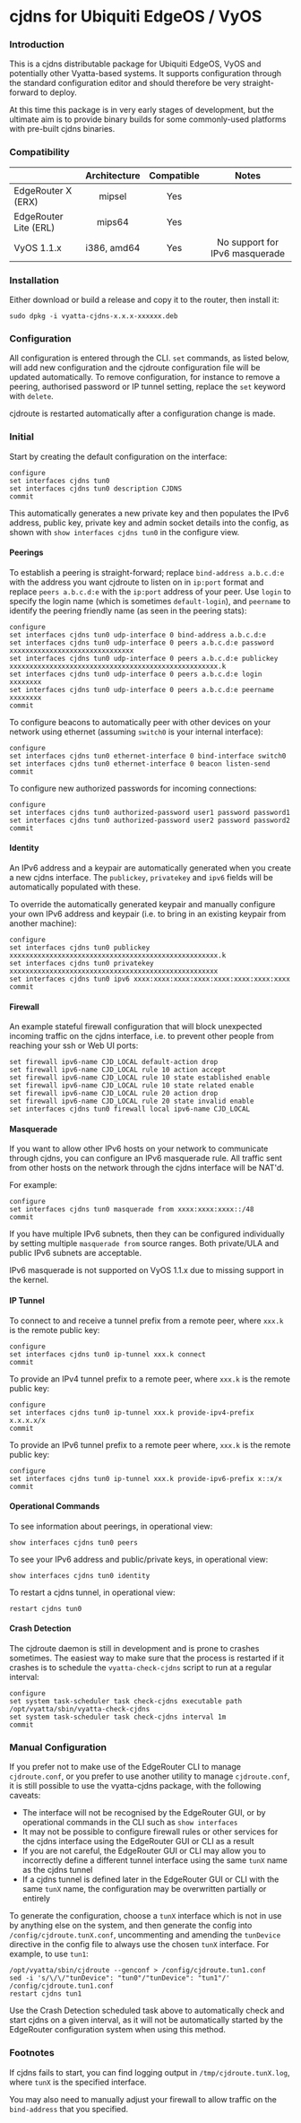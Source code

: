 # cjdns for Ubiquiti EdgeOS / VyOS

### Introduction

This is a cjdns distributable package for Ubiquiti EdgeOS, VyOS and potentially other Vyatta-based systems. It supports configuration through the standard configuration editor and should therefore be very straight-forward to deploy.

At this time this package is in very early stages of development, but the ultimate aim is to provide binary builds for some commonly-used platforms with pre-built cjdns binaries.

### Compatibility

|                       | Architecture | Compatible |                      Notes                                    |
|-----------------------|:------------:|:----------:|:-------------------------------------------------------------:|
|    EdgeRouter X (ERX) |    mipsel    |     Yes    |                                                               |
| EdgeRouter Lite (ERL) |    mips64    |     Yes    |                                                               |
|       VyOS 1.1.x      | i386, amd64  |     Yes    | No support for IPv6 masquerade                                |

### Installation

Either download or build a release and copy it to the router, then install it:
```
sudo dpkg -i vyatta-cjdns-x.x.x-xxxxxx.deb
```

### Configuration

All configuration is entered through the CLI. `set` commands, as listed below, will add new configuration and the cjdroute configuration file will be updated automatically. To remove configuration, for instance to remove a peering, authorised password or IP tunnel setting, replace the `set` keyword with `delete`.

cjdroute is restarted automatically after a configuration change is made.

### Initial

Start by creating the default configuration on the interface:
```
configure
set interfaces cjdns tun0
set interfaces cjdns tun0 description CJDNS
commit
```
This automatically generates a new private key and then populates the IPv6 address, public key, private key and admin socket details into the config, as shown with `show interfaces cjdns tun0` in the configure view.

#### Peerings

To establish a peering is straight-forward; replace `bind-address a.b.c.d:e` with the address you want cjdroute to listen on in `ip:port` format and replace `peers a.b.c.d:e` with the `ip:port` address of your peer. Use `login` to specify the login name (which is sometimes `default-login`), and `peername` to identify the peering friendly name (as seen in the peering stats):
```
configure
set interfaces cjdns tun0 udp-interface 0 bind-address a.b.c.d:e
set interfaces cjdns tun0 udp-interface 0 peers a.b.c.d:e password xxxxxxxxxxxxxxxxxxxxxxxxxxxxxxx
set interfaces cjdns tun0 udp-interface 0 peers a.b.c.d:e publickey xxxxxxxxxxxxxxxxxxxxxxxxxxxxxxxxxxxxxxxxxxxxxxxxxxxx.k
set interfaces cjdns tun0 udp-interface 0 peers a.b.c.d:e login xxxxxxxx
set interfaces cjdns tun0 udp-interface 0 peers a.b.c.d:e peername xxxxxxxx
commit
```
To configure beacons to automatically peer with other devices on your network using ethernet (assuming `switch0` is your internal interface):
```
configure
set interfaces cjdns tun0 ethernet-interface 0 bind-interface switch0
set interfaces cjdns tun0 ethernet-interface 0 beacon listen-send
commit
```
To configure new authorized passwords for incoming connections:
```
configure
set interfaces cjdns tun0 authorized-password user1 password password1
set interfaces cjdns tun0 authorized-password user2 password password2
commit
```

#### Identity

An IPv6 address and a keypair are automatically generated when you create a new cjdns interface. The `publickey`, `privatekey` and `ipv6` fields will be automatically populated with these.

To override the automatically generated keypair and manually configure your own IPv6 address and keypair (i.e. to bring in an existing keypair from another machine):
```
configure
set interfaces cjdns tun0 publickey xxxxxxxxxxxxxxxxxxxxxxxxxxxxxxxxxxxxxxxxxxxxxxxxxxxx.k
set interfaces cjdns tun0 privatekey xxxxxxxxxxxxxxxxxxxxxxxxxxxxxxxxxxxxxxxxxxxxxxxxxxxx
set interfaces cjdns tun0 ipv6 xxxx:xxxx:xxxx:xxxx:xxxx:xxxx:xxxx:xxxx
commit
```

#### Firewall

An example stateful firewall configuration that will block unexpected incoming traffic on the cjdns interface, i.e. to prevent other people from reaching your ssh or Web UI ports:
```
set firewall ipv6-name CJD_LOCAL default-action drop
set firewall ipv6-name CJD_LOCAL rule 10 action accept
set firewall ipv6-name CJD_LOCAL rule 10 state established enable
set firewall ipv6-name CJD_LOCAL rule 10 state related enable
set firewall ipv6-name CJD_LOCAL rule 20 action drop
set firewall ipv6-name CJD_LOCAL rule 20 state invalid enable
set interfaces cjdns tun0 firewall local ipv6-name CJD_LOCAL
```

#### Masquerade

If you want to allow other IPv6 hosts on your network to communicate through cjdns, you can configure an IPv6 masquerade rule. All traffic sent from other hosts on the network through the cjdns interface will be NAT'd.

For example:
```
configure
set interfaces cjdns tun0 masquerade from xxxx:xxxx:xxxx::/48
commit
```
If you have multiple IPv6 subnets, then they can be configured individually by setting multiple `masquerade from` source ranges. Both private/ULA and public IPv6 subnets are acceptable.

IPv6 masquerade is not supported on VyOS 1.1.x due to missing support in the kernel.

#### IP Tunnel

To connect to and receive a tunnel prefix from a remote peer, where `xxx.k` is the remote public key:
```
configure
set interfaces cjdns tun0 ip-tunnel xxx.k connect
commit
```
To provide an IPv4 tunnel prefix to a remote peer, where `xxx.k` is the remote public key:
```
configure
set interfaces cjdns tun0 ip-tunnel xxx.k provide-ipv4-prefix x.x.x.x/x
commit
```
To provide an IPv6 tunnel prefix to a remote peer where, `xxx.k` is the remote public key:
```
configure
set interfaces cjdns tun0 ip-tunnel xxx.k provide-ipv6-prefix x::x/x
commit
```

#### Operational Commands

To see information about peerings, in operational view:
```
show interfaces cjdns tun0 peers
```
To see your IPv6 address and public/private keys, in operational view:
```
show interfaces cjdns tun0 identity
```
To restart a cjdns tunnel, in operational view:
```
restart cjdns tun0
```

#### Crash Detection

The cjdroute daemon is still in development and is prone to crashes sometimes. The easiest way to make sure that the process is restarted if it crashes is to schedule the `vyatta-check-cjdns` script to run at a regular interval:
```
configure
set system task-scheduler task check-cjdns executable path /opt/vyatta/sbin/vyatta-check-cjdns
set system task-scheduler task check-cjdns interval 1m
commit
```

### Manual Configuration

If you prefer not to make use of the EdgeRouter CLI to manage `cjdroute.conf`, or you prefer to use another utility to manage `cjdroute.conf`, it is still possible to use the vyatta-cjdns package, with the following caveats:

- The interface will not be recognised by the EdgeRouter GUI, or by operational commands in the CLI such as `show interfaces`
- It may not be possible to configure firewall rules or other services for the cjdns interface using the EdgeRouter GUI or CLI as a result
- If you are not careful, the EdgeRouter GUI or CLI may allow you to incorrectly define a different tunnel interface using the same `tunX` name as the cjdns tunnel
- If a cjdns tunnel is defined later in the EdgeRouter GUI or CLI with the same `tunX` name, the configuration may be overwritten partially or entirely

To generate the configuration, choose a `tunX` interface which is not in use by anything else on the system, and then generate the config into `/config/cjdroute.tunX.conf`, uncommenting and amending the `tunDevice` directive in the config file to always use the chosen `tunX` interface. For example, to use `tun1`:
```
/opt/vyatta/sbin/cjdroute --genconf > /config/cjdroute.tun1.conf
sed -i 's/\/\/"tunDevice": "tun0"/"tunDevice": "tun1"/' /config/cjdroute.tun1.conf
restart cjdns tun1
```
Use the Crash Detection scheduled task above to automatically check and start cjdns on a given interval, as it will not be automatically started by the EdgeRouter configuration system when using this method.

### Footnotes

If cjdns fails to start, you can find logging output in `/tmp/cjdroute.tunX.log`, where `tunX` is the specified interface.

You may also need to manually adjust your firewall to allow traffic on the `bind-address` that you specified.
